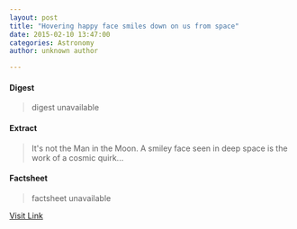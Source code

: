 ```yaml
---
layout: post
title: "Hovering happy face smiles down on us from space"
date: 2015-02-10 13:47:00
categories: Astronomy
author: unknown author

---
```



#### Digest
>digest unavailable

#### Extract
>It's not the Man in the Moon. A smiley face seen in deep space is the work of a cosmic quirk...

#### Factsheet
>factsheet unavailable

[Visit Link](http://feeds.newscientist.com/c/749/f/10898/s/433d478c/sc/38/l/0L0Snewscientist0N0Carticle0Cdn269390Ehovering0Ehappy0Eface0Esmiles0Edown0Eon0Eus0Efrom0Espace0Bhtml0Dcmpid0FRSS0QNSNS0Q20A120EGLOBAL0Qspace/story01.htm)


